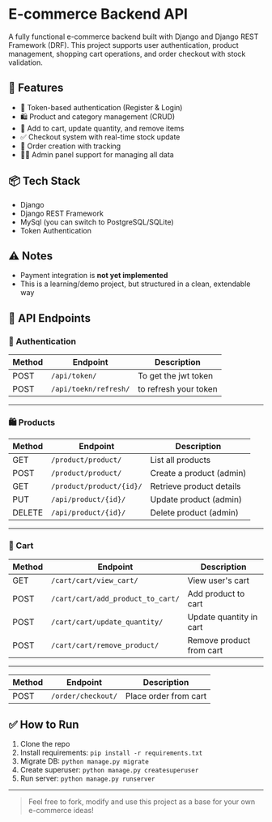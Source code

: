 # E-commerce Backend API

A fully functional e-commerce backend built with Django and Django REST Framework (DRF). This project supports user authentication, product management, shopping cart operations, and order checkout with stock validation.

## 🚀 Features

- 🔐 Token-based authentication (Register & Login)
- 🛍️ Product and category management (CRUD)
- 🛒 Add to cart, update quantity, and remove items
- ✅ Checkout system with real-time stock update
- 🧾 Order creation with tracking
- 🧑‍💻 Admin panel support for managing all data

## 📦 Tech Stack

- Django
- Django REST Framework
- MySql (you can switch to PostgreSQL/SQLite)
- Token Authentication

## ⚠️ Notes

- Payment integration is **not yet implemented**
- This is a learning/demo project, but structured in a clean, extendable way


## 📡 API Endpoints

### 🔐 Authentication

| Method | Endpoint             | Description           |
|--------|----------------------|-----------------------|
| POST   | `/api/token/`        | To get the jwt token  |
| POST   | `/api/toekn/refresh/`| to refresh your token |

---

### 🛍️ Products

| Method | Endpoint                | Description               |
|--------|-------------------------|---------------------------|
| GET    | `/product/product/`     | List all products         |
| POST   | `/product/product/`     | Create a product (admin)  |
| GET    | `/product/product/{id}/`| Retrieve product details  |
| PUT    | `/api/product/{id}/`    | Update product (admin)    |
| DELETE | `/api/product/{id}/`    | Delete product (admin)    |

---


### 🛒 Cart

| Method | Endpoint                          | Description                |
|--------|-----------------------------------|----------------------------|
| GET    | `/cart/cart/view_cart/`           | View user's cart           |
| POST   | `/cart/cart/add_product_to_cart/` | Add product to cart        |
| POST   | `/cart/cart/update_quantity/`     | Update quantity in cart    |
| POST   | `/cart/cart/remove_product/`      | Remove product from cart   |

---


| Method | Endpoint          | Description          |
|--------|-------------------|----------------------|
| POST   | `/order/checkout/`| Place order from cart|


## ✅ How to Run

1. Clone the repo
2. Install requirements: `pip install -r requirements.txt`
3. Migrate DB: `python manage.py migrate`
4. Create superuser: `python manage.py createsuperuser`
5. Run server: `python manage.py runserver`

---

> Feel free to fork, modify and use this project as a base for your own e-commerce ideas!

